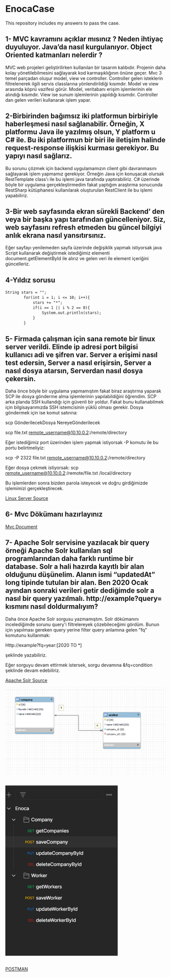 # EnocaCase

This repository includes my answers to pass the case.

## 1- MVC kavramını açıklar mısınız ? Neden ihtiyaç duyuluyor. Java’da nasıl kurgulanıyor. Object Oriented katmanları nelerdir ?

MVC web projeleri geliştirilirken kullanılan bir tasarım kalıbıdır. Projenin daha kolay yönetilebilmesini sağlayarak kod karmaşıklığının önüne geçer.
Mvc 3 temel parçadan oluşur model, view ve controller. Controller gelen isteklerin filtrelenerek ilgili servis classlarına yönlendirildiği kısımdır. Model ve view arasında köprü vazifesi görür. Model, veritabanı erişim işlemlerinin ele alındığı kısımdır. View ise sunum işlemlerinin yapıldığı kısımdır. Controller dan gelen verileri kullanarak işlem yapar.

## 2-Birbirinden bağımsız iki platformun birbiriyle haberleşmesi nasıl sağlanabilir. Örneğin, X platformu Java ile yazılmış olsun, Y platform u C# ile. Bu iki platformun bir biri ile iletişim halinde request-response ilişkisi kurması gerekiyor. Bu yapıyı nasıl sağlarız.

Bu sorunu çözmek için backend uygulamamızın client gibi davranmasını sağlayarak işlem yapmamız gerekiyor. Örneğin Java için konuşacak olursak RestTemplate class'ı ile bu işlemi java tarafında yaptırabiliriz.
C# üzerinde böyle bir uygulama gerçekleştirmedim fakat yaptığım araştırma sonucunda RestSharp kütüphanesi kullanılarak oluşturulan RestClient ile bu işlemi yapabiliriz.

## 3-Bir web sayfasında ekran sürekli Backend’ den veya bir başka yapı tarafından güncelleniyor. Siz, web sayfasını refresh etmeden bu güncel bilgiyi anlık ekrana nasıl yansıtırsınız.

Eğer sayfayı yenilemeden sayfa üzerinde değişiklik yapmak istiyorsak java Script kullanarak değiştirmek istediğimiz elementi document.getElementById ile alırız ve gelen veri ile element içeriğini güncelleriz.

## 4-Yıldız sorusu

    String stars = "";
            for(int i = 1; i <= 10; i++){
                stars += "*";
                if(i == 1 || i % 2 == 0){
                    System.out.println(stars);
                }
            }

## 5- Firmada çalışman için sana remote bir linux server verildi. Elinde ip adresi port bilgisi kullanıcı adi ve şifren var. Server a erişimi nasıl test edersin, Server a nasıl erişirsin, Server a nasıl dosya atarsın, Serverdan nasıl dosya çekersin.

Daha önce böyle bir uygulama yapmamıştım fakat biraz araştırma yaparak SCP ile dosya gönderme alma işlemlerinin yapılabildiğini öğrendim. SCP arka planda SSH kullandığı için güvenli bir yoldur. Fakat bunu kullanabilmek için bilgisayarımızda SSH istemcisinin yüklü olması gerekir.
Dosya göndermek için ise komut satırına:

scp GönderilecekDosya NereyeGönderilecek

scp file.txt remote_username@10.10.0.2:/remote/directory

Eğer istediğimiz port üzerinden işlem yapmak istiyorsak -P komutu ile bu portu belirtmeliyiz:

scp -P 2322 file.txt remote_username@10.10.0.2:/remote/directory

Eğer dosya çekmek istiyorsak:
scp remote_username@10.10.0.2:/remote/file.txt /local/directory

Bu işlemlerden sonra bizden parola isteyecek ve doğru girdiğimizde işlemimizi gerçekleştirecek.

[Linux Server Source](https://linuxize.com/post/how-to-use-scp-command-to-securely-transfer-files/)

## 6- Mvc Dökümanı hazırlayınız

[Mvc Document](./MvcDocument/README.md)

## 7- Apache Solr servisine yazılacak bir query örneği Apache Solr kullanılan sql programlarından daha farklı runtime bir database. Solr a hali hazırda kayıtlı bir alan olduğunu düşünelim. Alanın ismi “updatedAt” long tipinde tutulan bir alan. Ben 2020 Ocak ayından sonraki verileri getir dediğimde solr a nasıl bir query yazılmalı. http://example?query= kısmını nasıl doldurmalıyım?

Daha önce Apache Solr sorgusu yazmamıştım. Solr dökümanını incelediğimde sorunu query'i filtrelereyek çözebileceğimi gördüm.
Bunun için yapılması gereken query yerine filter query anlamına gelen "fq" komutunu kullanmak:

Http://example?fq=year:[2020 TO *]

şeklinde yazabiliriz.

Eğer sorguyu devam ettirmek istersek, sorgu devamına &fq=condition şeklinde devam edebiliriz.

[Apache Solr Source](https://solr.apache.org/guide/6_6/common-query-parameters.html)


![err](./ScreenShot/err.PNG)
##
![postman](./ScreenShot/enocaPostman.PNG)
##
[POSTMAN](./Enoca.postman_collection.json)